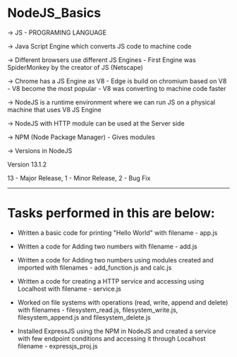 # NodeJS_Basics

-> JS - PROGRAMING LANGUAGE

-> Java Script Engine which converts JS code to machine code 

-> Different browsers use different JS Engines - First Engine was SpiderMonkey by the creator of JS (Netscape)

-> Chrome has a JS Engine as V8 - Edge is build on chromium based on V8 - V8 become the most popular - V8 was converting to machine code faster 

-> NodeJS is a runtime environment where we can run JS on a physical machine that uses V8 JS Engine

-> NodeJS with HTTP module can be used at the Server side

-> NPM (Node Package Manager) - Gives modules 

-> Versions in NodeJS

Version 13.1.2

13 - Major Release, 1 - Minor Release, 2 - Bug Fix 

---

# Tasks performed in this are below:

- Written a basic code for printing "Hello World" with filename - app.js

- Written a code for Adding two numbers with filename - add.js

- Written a code for Adding two numbers using modules created and imported with filenames - add_function.js and calc.js

- Written a code for  creating a HTTP service and accessing using Localhost with filename - service.js

- Worked on file systems with operations (read, write, append and delete) with filenames - filesystem_read.js, filesystem_write.js, filesystem_append.js and filesystem_delete.js

- Installed ExpressJS using the NPM in NodeJS and created a service with few endpoint conditions and accessing it through Localhost filename - expressjs_proj.js
 
